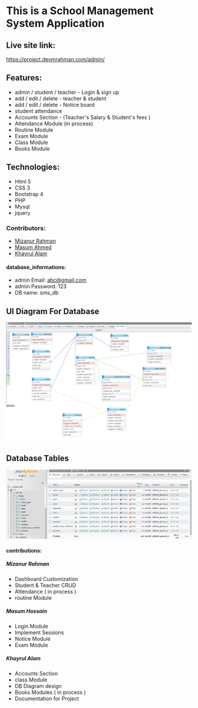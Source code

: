 # This is a School Management System Application

## Live site link:
https://project.devmrahman.com/admin/

## Features:  
* admin / student / teacher - Login & sign up
* add / edit / delete - teacher & student
* add / edit / delete - Notice board
* student attendance
* Accounts Section - (Teacher's Salary & Student's fees )
* Attendance Module (in process)
* Routine Module
* Exam Module
* Class Module
* Books Module


## Technologies:  
* Html 5
* CSS 3
* Bootstrap 4
* PHP
* Mysql
* jquery


### Contributors:  
* [Mizanur Rahman](https://github.com/mizanur1326)
* [Masum Ahmed](https://github.com/masum-yasin)
* [Khayrul Alam](https://github.com/Rockrayhan)

#### database_informations:
* admin Email: abc@gmail.com
* admin Password: 123
* DB name: sms_db


## UI Diagram For Database
![sms diagram](sms_diagram.png)

## Database Tables
![sms diagram](databases_table.png)

#### contributions:
##### Mizanur Rahman
* Dashboard Customization
* Student & Teacher CRUD 
* Attendance ( in process )
* routine Module


##### Masum Hossain
* Login Module
* Implement Sessions 
* Notice Module
* Exam Module

##### Khayrul Alam
* Accounts Section
* class Module
* DB Diagram design 
* Books Modules ( in process )
* Documentation for Project
